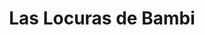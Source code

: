 ---
title: "Las Locuras de Bambi"
url: /humberto-primo/las-locuras-de-bambi/
shop: Einkaufszentrum
---